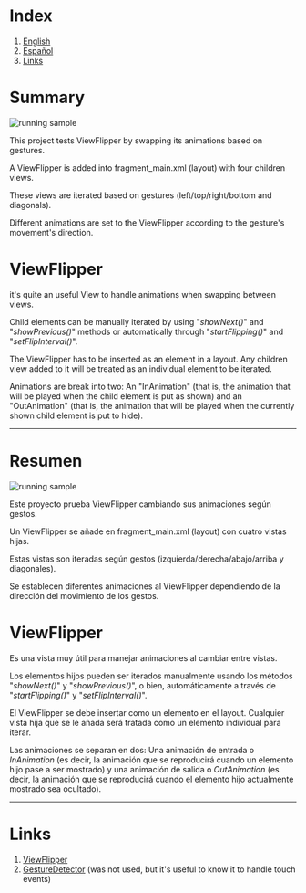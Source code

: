 Index
=====

1. [English](#Summary)
2. [Español](#Resumen)
3. [Links](#Links)

Summary
========

![running sample](./readme_utils/running_sample.gif)

This project tests ViewFlipper by swapping its animations based on gestures.

A ViewFlipper is added into fragment_main.xml (layout) with four children views.

These views are iterated based on gestures (left/top/right/bottom and diagonals). 

Different animations are set to the ViewFlipper according to the gesture's movement's direction.


ViewFlipper
===========

it's quite an useful View to handle animations when swapping between views. 

Child elements can be manually iterated by using "_showNext()_" and "_showPrevious()_" methods or automatically
through "_startFlipping()_" and "_setFlipInterval()_".

The ViewFlipper has to be inserted as an element in a layout. Any children view
added to it will be treated as an individual element to be iterated.

Animations are break into two: An "InAnimation" (that is, the animation that will be played when 
the child element is put as shown) and an "OutAnimation" (that is, the animation that will be played
when the currently shown child element is put to hide).


_ _ _

Resumen
=======

![running sample](./readme_utils/running_sample.gif)

Este proyecto prueba ViewFlipper cambiando sus animaciones según gestos.

Un ViewFlipper se añade en fragment_main.xml (layout) con cuatro vistas hijas.

Estas vistas son iteradas según gestos (izquierda/derecha/abajo/arriba y diagonales).

Se establecen diferentes animaciones al ViewFlipper dependiendo de la dirección del movimiento 
de los gestos.


ViewFlipper
==========

Es una vista muy útil para manejar animaciones al cambiar entre vistas.

Los elementos hijos pueden ser iterados manualmente usando los métodos "_showNext()_" y "_showPrevious()_",
o bien, automáticamente a través de  "_startFlipping()_" y "_setFlipInterval()_".

El ViewFlipper se debe insertar como un elemento en el layout. Cualquier vista hija que se le añada
será tratada como un elemento individual para iterar.

Las animaciones se separan en dos: Una animación de entrada o _InAnimation_ (es decir, la animación 
que se reproducirá cuando un elemento hijo pase a ser mostrado) y una animación de salida o _OutAnimation_
(es decir, la animación que se reproducirá cuando el elemento hijo actualmente mostrado sea ocultado).

_ _ _

Links
=====

1. [ViewFlipper](https://developer.android.com/reference/android/widget/ViewFlipper)
2. [GestureDetector](https://developer.android.com/reference/android/view/GestureDetector)  (was not used, but it's useful to know it to handle touch events)

